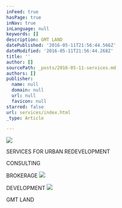 ```yaml
---
inFeed: true
hasPage: true
inNav: true
inLanguage: null
keywords: []
description: GMT LAND
datePublished: '2016-05-11T21:56:44.566Z'
dateModified: '2016-05-11T21:56:44.268Z'
title: ''
author: []
sourcePath: _posts/2016-05-11-services.md
authors: []
publisher:
  name: null
  domain: null
  url: null
  favicon: null
starred: false
url: services/index.html
_type: Article

---
```

![](https://the-grid-user-content.s3-us-west-2.amazonaws.com/18c82710-a209-4a1c-9c6a-c9171b7cf892.jpg)

SERVICES FOR URBAN REDEVELOPMENT

CONSULTING 

BROKERAGE
![](https://the-grid-user-content.s3-us-west-2.amazonaws.com/d6e2aaa1-835e-4662-9d84-8e8db9a09073.jpg)

DEVELOPMENT
![](https://the-grid-user-content.s3-us-west-2.amazonaws.com/aab6a4bf-3cdf-42a8-9d22-f98cd284c262.jpg)

GMT LAND